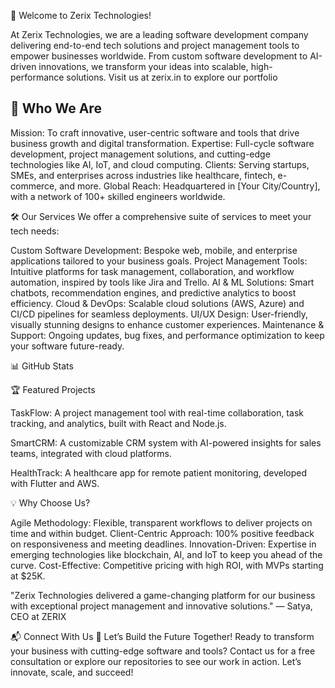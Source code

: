 🚀 Welcome to Zerix Technologies!



At Zerix Technologies, we are a leading software development company delivering end-to-end tech solutions and project management tools to empower businesses worldwide. From custom software development to AI-driven innovations, we transform your ideas into scalable, high-performance solutions. Visit us at zerix.in to explore our portfolio
## 🌟 Who We Are

Mission: To craft innovative, user-centric software and tools that drive business growth and digital transformation.
Expertise: Full-cycle software development, project management solutions, and cutting-edge technologies like AI, IoT, and cloud computing.
Clients: Serving startups, SMEs, and enterprises across industries like healthcare, fintech, e-commerce, and more.
Global Reach: Headquartered in [Your City/Country], with a network of 100+ skilled engineers worldwide.

🛠️ Our Services
We offer a comprehensive suite of services to meet your tech needs:

Custom Software Development: Bespoke web, mobile, and enterprise applications tailored to your business goals.
Project Management Tools: Intuitive platforms for task management, collaboration, and workflow automation, inspired by tools like Jira and Trello.
AI & ML Solutions: Smart chatbots, recommendation engines, and predictive analytics to boost efficiency.
Cloud & DevOps: Scalable cloud solutions (AWS, Azure) and CI/CD pipelines for seamless deployments.
UI/UX Design: User-friendly, visually stunning designs to enhance customer experiences.
Maintenance & Support: Ongoing updates, bug fixes, and performance optimization to keep your software future-ready.






📊 GitHub Stats


🏆 Featured Projects

TaskFlow: A project management tool with real-time collaboration, task tracking, and analytics, built with React and Node.js.


SmartCRM: A customizable CRM system with AI-powered insights for sales teams, integrated with cloud platforms.


HealthTrack: A healthcare app for remote patient monitoring, developed with Flutter and AWS.



💡 Why Choose Us?

Agile Methodology: Flexible, transparent workflows to deliver projects on time and within budget.
Client-Centric Approach: 100% positive feedback on responsiveness and meeting deadlines.
Innovation-Driven: Expertise in emerging technologies like blockchain, AI, and IoT to keep you ahead of the curve.
Cost-Effective: Competitive pricing with high ROI, with MVPs starting at $25K.


"Zerix Technologies delivered a game-changing platform for our business with exceptional project management and innovative solutions." — Satya, CEO at ZERIX

📬 Connect With Us
🎉 Let’s Build the Future Together!
Ready to transform your business with cutting-edge software and tools? Contact us for a free consultation or explore our repositories to see our work in action. Let’s innovate, scale, and succeed!

